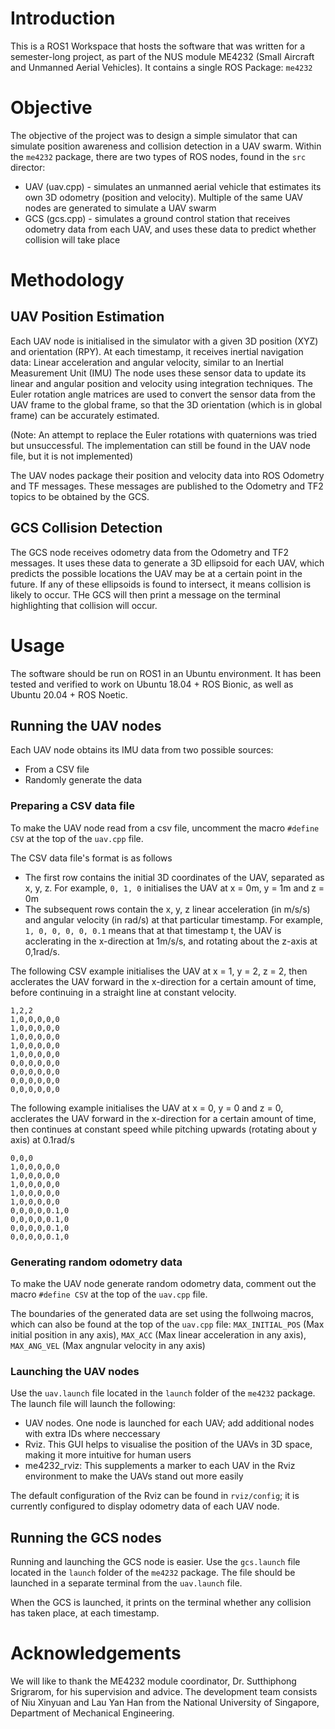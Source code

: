 # Introduction

This is a ROS1 Workspace that hosts the software that was written for a semester-long project, as part of the NUS module ME4232 (Small Aircraft and Unmanned Aerial Vehicles). It contains a single ROS Package: `me4232`

# Objective

The objective of the project was to design a simple simulator that can simulate position awareness and collision detection in a UAV swarm. Within the `me4232` package, there are two types of ROS nodes, found in the `src` director:

- UAV (uav.cpp) - simulates an unmanned aerial vehicle that estimates its own 3D odometry (position and velocity). Multiple of the same UAV nodes are generated to simulate a UAV swarm
- GCS (gcs.cpp) - simulates a ground control station that receives odometry data from each UAV, and uses these data to predict whether collision will take place

# Methodology

## UAV Position Estimation

Each UAV node is initialised in the simulator with a given 3D position (XYZ) and orientation (RPY). At each timestamp, it receives inertial navigation data: Linear acceleration and angular velocity, similar to an Inertial Measurement Unit (IMU) The node uses these sensor data to update its linear and angular position and velocity using integration techniques. The Euler rotation angle matrices are used to convert the sensor data from the UAV frame to the global frame, so that the 3D orientation (which is in global frame) can be accurately estimated.

(Note: An attempt to replace the Euler rotations with quaternions was tried but unsuccessful. The implementation can still be found in the UAV node file, but it is not implemented)

The UAV nodes package their position and velocity data into ROS Odometry and TF messages. These messages are published to the Odometry and TF2 topics to be obtained by the GCS.

## GCS Collision Detection

The GCS node receives odometry data from the Odometry and TF2 messages. It uses these data to generate a 3D ellipsoid for each UAV, which predicts the possible locations the UAV may be at a certain point in the future. If any of these ellipsoids is found to intersect, it means collision is likely to occur. THe GCS will then print a message on the terminal highlighting that collision will occur.

# Usage

The software should be run on ROS1 in an Ubuntu environment. It has been tested and verified to work on Ubuntu 18.04 + ROS Bionic, as well as Ubuntu 20.04 + ROS Noetic.

## Running the UAV nodes

Each UAV node obtains its IMU data from two possible sources:

- From a CSV file
- Randomly generate the data

### Preparing a CSV data file

To make the UAV node read from a csv file, uncomment the macro `#define CSV` at the top of the `uav.cpp` file.

The CSV data file's format is as follows

- The first row contains the initial 3D coordinates of the UAV, separated as x, y, z. For example, `0, 1, 0` initialises the UAV at x = 0m, y = 1m and z = 0m
- The subsequent rows contain the x, y, z linear acceleration (in m/s/s) and angular velocity (in rad/s) at that particular timestamp. For example, `1, 0, 0, 0, 0, 0.1` means that at that timestamp t, the UAV is acclerating in the x-direction at 1m/s/s, and rotating about the z-axis at 0,1rad/s.

The following CSV example initialises the UAV at x = 1, y = 2, z = 2, then acclerates the UAV forward in the x-direction for a certain amount of time, before continuing in a straight line at constant velocity.

```
1,2,2
1,0,0,0,0,0
1,0,0,0,0,0
1,0,0,0,0,0
1,0,0,0,0,0
1,0,0,0,0,0
0,0,0,0,0,0
0,0,0,0,0,0
0,0,0,0,0,0
0,0,0,0,0,0
```

The following example initialises the UAV at x = 0, y = 0 and z = 0, acclerates the UAV forward in the x-direction for a certain amount of time, then continues at constant speed while pitching upwards (rotating about y axis) at 0.1rad/s

```
0,0,0
1,0,0,0,0,0
1,0,0,0,0,0
1,0,0,0,0,0
1,0,0,0,0,0
1,0,0,0,0,0
0,0,0,0,0.1,0
0,0,0,0,0.1,0
0,0,0,0,0.1,0
0,0,0,0,0.1,0
```

### Generating random odometry data

To make the UAV node generate random odometry data, comment out the macro `#define CSV` at the top of the `uav.cpp` file.

The boundaries of the generated data are set using the follwoing macros, which can also be found at the top of the `uav.cpp` file: `MAX_INITIAL_POS` (Max initial position in any axis), `MAX_ACC` (Max linear acceleration in any axis), `MAX_ANG_VEL` (Max angnular velocity in any axis)

### Launching the UAV nodes

Use the `uav.launch` file located in the `launch` folder of the `me4232` package. The launch file will launch the following:

- UAV nodes. One node is launched for each UAV; add additional nodes with extra IDs where neccessary
- Rviz. This GUI helps to visualise the position of the UAVs in 3D space, making it more intuitive for human users
- me4232_rviz: This supplements a marker to each UAV in the Rviz environment to make the UAVs stand out more easily

The default configuration of the Rviz can be found in `rviz/config`; it is currently configured to display odometry data of each UAV node.

## Running the GCS nodes

Running and launching the GCS node is easier. Use the `gcs.launch` file located in the `launch` folder of the `me4232` package. The file should be launched in a separate terminal from the `uav.launch` file.

When the GCS is launched, it prints on the terminal whether any collision has taken place, at each timestamp.

# Acknowledgements

We will like to thank the ME4232 module coordinator, Dr. Sutthiphong Srigrarom, for his supervision and advice. The development team consists of Niu Xinyuan and Lau Yan Han from the National University of Singapore, Department of Mechanical Engineering.